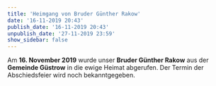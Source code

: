 ```yaml
---
title: 'Heimgang von Bruder Günther Rakow'
date: '16-11-2019 20:43'
publish_date: '16-11-2019 20:43'
unpublish_date: '27-11-2019 23:59'
show_sidebar: false
---
```


Am **16. November 2019** wurde unser **Bruder Günther Rakow** aus der **Gemeinde Güstrow** in die ewige Heimat abgerufen. Der Termin der Abschiedsfeier wird noch bekanntgegeben.
